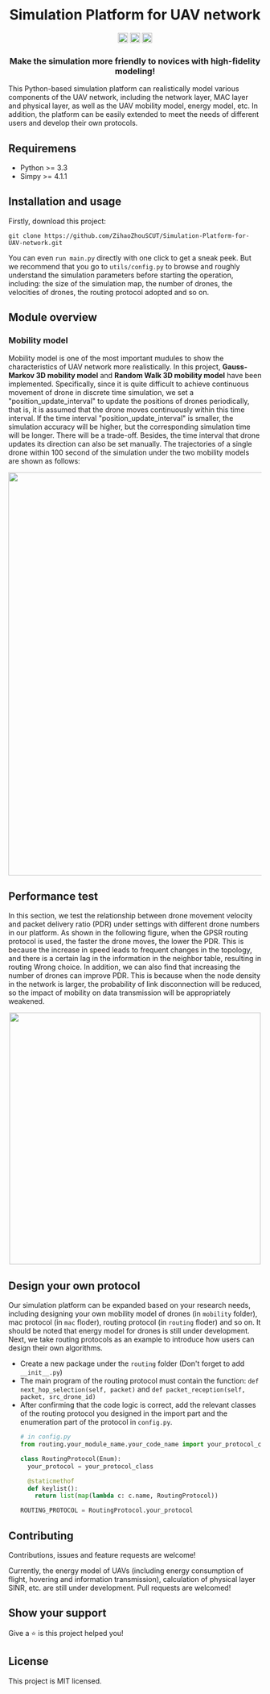 <div align="center">
  <h1>Simulation Platform for UAV network</h1>

  <img src="https://img.shields.io/badge/Github-%40ZihaoZhouSCUT-blue" height="20">
  <img src="https://img.shields.io/badge/Contribution-Welcome-yellowgreen" height="20">
  <img src="https://img.shields.io/badge/License-MIT-brightgreen" height="20">

  <h3>Make the simulation more friendly to novices with high-fidelity modeling! </h3>
</div>

This Python-based simulation platform can realistically model various components of the UAV network, including the network layer, MAC layer and physical layer, as well as the UAV mobility model, energy model, etc. In addition, the platform can be easily extended to meet the needs of different users and develop their own protocols.

## Requiremens
- Python >= 3.3 
- Simpy >= 4.1.1
  
## Installation and usage
Firstly, download this project:
```
git clone https://github.com/ZihaoZhouSCUT/Simulation-Platform-for-UAV-network.git
```
You can even ```run main.py``` directly with one click to get a sneak peek. But we recommend that you go to ```utils/config.py``` to browse and roughly understand the simulation parameters before starting the operation, including: the size of the simulation map, the number of drones, the velocities of drones, the routing protocol adopted and so on.

## Module overview
### Mobility model
Mobility model is one of the most important mudules to show the characteristics of UAV network more realistically. In this project, **Gauss-Markov 3D mobility model** and **Random Walk 3D mobility model** have been implemented. Specifically, since it is quite difficult to achieve continuous movement of drone in discrete time simulation, we set a "position_update_interval" to update the positions of drones periodically, that is, it is assumed that the drone moves continuously within this time interval. If the time interval "position_update_interval" is smaller, the simulation accuracy will be higher, but the corresponding simulation time will be longer. There will be a trade-off. Besides, the time interval that drone updates its direction can also be set manually. The trajectories of a single drone within 100 second of the simulation under the two mobility models are shown as follows:

<div align="center">
<img src="https://github.com/ZihaoZhouSCUT/Simulation-Platform-for-UAV-network/blob/master/img/mobility_model.png" width="800px">
</div>

## Performance test
In this section, we test the relationship between drone movement velocity and packet delivery ratio (PDR) under settings with different drone numbers in our platform. As shown in the following figure, when the GPSR routing protocol is used, the faster the drone moves, the lower the PDR. This is because the increase in speed leads to frequent changes in the topology, and there is a certain lag in the information in the neighbor table, resulting in routing Wrong choice. In addition, we can also find that increasing the number of drones can improve PDR. This is because when the node density in the network is larger, the probability of link disconnection will be reduced, so the impact of mobility on data transmission will be appropriately weakened.

<div align="center">
<img src="https://github.com/ZihaoZhouSCUT/Simulation-Platform-for-UAV-network/blob/master/img/pdr_vs_velocity.png" width="500px">
</div>

## Design your own protocol
Our simulation platform can be expanded based on your research needs, including designing your own mobility model of drones (in ```mobility``` folder), mac protocol (in ```mac``` floder), routing protocol (in ```routing``` floder) and so on. It should be noted that energy model for drones is still under development. Next, we take routing protocols as an example to introduce how users can design their own algorithms.

 * Create a new package under the ```routing``` folder (Don't forget to add ```__init__.py```)
 * The main program of the routing protocol must contain the function: ```def next_hop_selection(self, packet)``` and ```def packet_reception(self, packet, src_drone_id)```
 * After confirming that the code logic is correct, add the relevant classes of the routing protocol you designed in the import part and the enumeration part of the protocol in ```config.py```.
   ```python
   # in config.py
   from routing.your_module_name.your_code_name import your_protocol_class
   
   class RoutingProtocol(Enum):
     your_protocol = your_protocol_class

     @staticmethof
     def keylist():
       return list(map(lambda c: c.name, RoutingProtocol))

   ROUTING_PROTOCOL = RoutingProtocol.your_protocol
   ```

## Contributing
Contributions, issues and feature requests are welcome! 

Currently, the energy model of UAVs (including energy consumption of flight, hovering and information transmission), calculation of physical layer SINR, etc. are still under development. Pull requests are welcomed!

## Show your support
Give a ⭐ is this project helped you!

## License
This project is MIT licensed.
